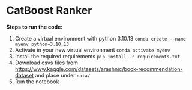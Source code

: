 # CatBoost Ranker

**Steps to run the code:**
1. Create a virtual environment with python 3.10.13
`conda create --name myenv python=3.10.13`
2. Activate in your new virtual environment
`conda activate myenv`
3. Install the required requirements
`pip install -r requirements.txt`
4. Download csvs files from https://www.kaggle.com/datasets/arashnic/book-recommendation-dataset and place under `data/`
5. Run the notebook
